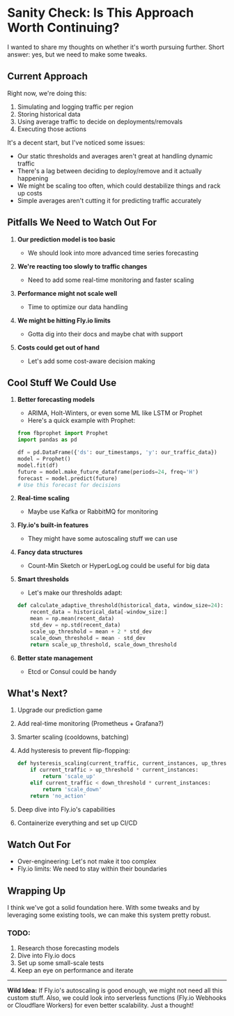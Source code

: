 # Sanity Check: Is This Approach Worth Continuing?

I wanted to share my thoughts on whether it's worth pursuing further. Short answer: yes, but we need to make some tweaks.

## Current Approach

Right now, we're doing this:

1. Simulating and logging traffic per region
2. Storing historical data
3. Using average traffic to decide on deployments/removals
4. Executing those actions

It's a decent start, but I've noticed some issues:

- Our static thresholds and averages aren't great at handling dynamic traffic
- There's a lag between deciding to deploy/remove and it actually happening
- We might be scaling too often, which could destabilize things and rack up costs
- Simple averages aren't cutting it for predicting traffic accurately

## Pitfalls We Need to Watch Out For

1. **Our prediction model is too basic**
   - We should look into more advanced time series forecasting

2. **We're reacting too slowly to traffic changes**
   - Need to add some real-time monitoring and faster scaling

3. **Performance might not scale well**
   - Time to optimize our data handling

4. **We might be hitting Fly.io limits**
   - Gotta dig into their docs and maybe chat with support

5. **Costs could get out of hand**
   - Let's add some cost-aware decision making

## Cool Stuff We Could Use

1. **Better forecasting models**
   - ARIMA, Holt-Winters, or even some ML like LSTM or Prophet
   - Here's a quick example with Prophet:

   ```python
   from fbprophet import Prophet
   import pandas as pd

   df = pd.DataFrame({'ds': our_timestamps, 'y': our_traffic_data})
   model = Prophet()
   model.fit(df)
   future = model.make_future_dataframe(periods=24, freq='H')
   forecast = model.predict(future)
   # Use this forecast for decisions
   ```

2. **Real-time scaling**
   - Maybe use Kafka or RabbitMQ for monitoring

3. **Fly.io's built-in features**
   - They might have some autoscaling stuff we can use

4. **Fancy data structures**
   - Count-Min Sketch or HyperLogLog could be useful for big data

5. **Smart thresholds**
   - Let's make our thresholds adapt:

   ```python
   def calculate_adaptive_threshold(historical_data, window_size=24):
       recent_data = historical_data[-window_size:]
       mean = np.mean(recent_data)
       std_dev = np.std(recent_data)
       scale_up_threshold = mean + 2 * std_dev
       scale_down_threshold = mean - std_dev
       return scale_up_threshold, scale_down_threshold
   ```

6. **Better state management**
   - Etcd or Consul could be handy

## What's Next?

1. Upgrade our prediction game
2. Add real-time monitoring (Prometheus + Grafana?)
3. Smarter scaling (cooldowns, batching)
4. Add hysteresis to prevent flip-flopping:

   ```python
   def hysteresis_scaling(current_traffic, current_instances, up_threshold, down_threshold):
       if current_traffic > up_threshold * current_instances:
           return 'scale_up'
       elif current_traffic < down_threshold * current_instances:
           return 'scale_down'
       return 'no_action'
   ```

5. Deep dive into Fly.io's capabilities
6. Containerize everything and set up CI/CD

## Watch Out For

- Over-engineering: Let's not make it too complex
- Fly.io limits: We need to stay within their boundaries

## Wrapping Up

I think we've got a solid foundation here. With some tweaks and by leveraging some existing tools, we can make this system pretty robust.

### TODO:

1. Research those forecasting models
2. Dive into Fly.io docs
3. Set up some small-scale tests
4. Keep an eye on performance and iterate

---

**Wild Idea:** If Fly.io's autoscaling is good enough, we might not need all this custom stuff. Also, we could look into serverless functions (Fly.io Webhooks or Cloudflare Workers) for even better scalability. Just a thought!
